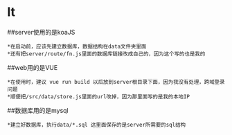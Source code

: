 # lt
##server使用的是koaJS
````````````````````
*在启动前，应该先建立数据库，数据结构在data文件夹里面
*还有把server/route/fn.js里面的数据库链接改成自己的，因为这个写的也是我的
````````````````````
##web用的是VUE 
````````````````````
*在使用时，建议 vue run build 以后放到server根目录下面，因为我没有处理，跨域登录问题
*顺便把/src/data/store.js里面的url改掉，因为那里面写的是我的本地IP
````````````````````
##数据库用的是mysql
````````````````````
*建立好数据库，执行data/*.sql 这里面保存的是server所需要的sql结构
````````````````````



